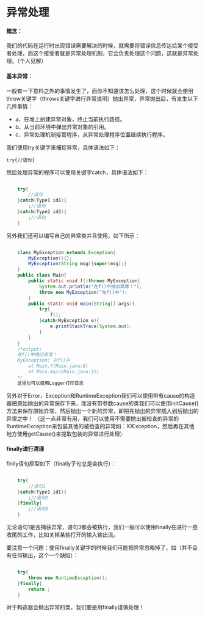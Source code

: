 # 异常处理

#### 概念：
我们的代码在运行时出现错误需要解决的时候，就需要将错误信息传达给某个接受者处理，而这个接受者就是异常处理机制，它会负责处理这个问题，这就是异常处理。（个人见解）

#### 基本异常：
一般有一下意料之外的事情发生了，而你不知道该怎么处理，这个时候就会使用throw关键字（throws关键字进行异常说明）抛出异常，异常抛出后，有发生以下几件事情：

- a、在堆上创建异常对象，终止当前执行路径。
- b、从当前环境中弹出异常对象的引用。
- c、异常处理机制接管程序，从异常处理程序位置继续执行程序。

我们使用try关键字来捕捉异常，具体语法如下：
	
	try{//语句}
然后处理异常的程序可以使用关键字catch，具体语法如下：
	
```java

	try{
		//语句
	}catch(Type1 id1){
		;//语句
	}catch(Type2 id2){
		;//语句
	}

```

另外我们还可以编写自己的异常类并且使用，如下所示：
	
```java

	class MyException extends Exception{
		MyException(){};
		MyException(String msg){super(msg);}
	}
	public class Main{
		public static void f()throws MyException{
			System.out.println("在f()中抛出异常！");
			throw new MyException("在f()中");
		}
		public static void main(String[] args){
			try{
				f();
			}catch(MyException e){
				e.printStackTrace(System.out);
			}
		}
	}
	/*output:
	在f()中抛出异常！
	MyException: 在f()中
        at Main.f(Main.java:8)
        at Main.main(Main.java:12)
	*/
	这里也可以使用Logger打印日志

```

另外对于Error，Exception和RuntimeException我们可以使用带有cause的构造器把原始抛出的异常保存下来，而没有带参数cause的类我们可以使用initCause()方法来保存原始异常，然后抛出一个新的异常，即把先抛出的异常插入到后抛出的异常之中！
（这一点非常有用，我们可以使用不需要抛出被检查的异常的RuntimeException来包装其他的被检查的异常如：IOException，然后再在其他地方使用getCause()来提取包装的异常进行处理）


#### finally进行清理

finlly语句原型如下（finally子句总是会执行）：

```java

	try{
		//语句1
	}catch(Type1 id1){
		;//语句2
	}finally{
		;//语句3
	}

```

无论语句1是否捕获异常，语句3都会被执行，我们一般可以使用finally在进行一些收尾的工作，比如关掉某些打开的输入输出流。

要注意一个问题：使用finally关键字的时候我们可能把异常忽略掉了，如（并不会有任何输出，这个一个缺陷）：

```java

    try{
    	throw new RuntimeException();
    }finally{
    	return ;
   	}

```

对于构造器会抛出异常的类，我们要是用finally谨慎处理！
